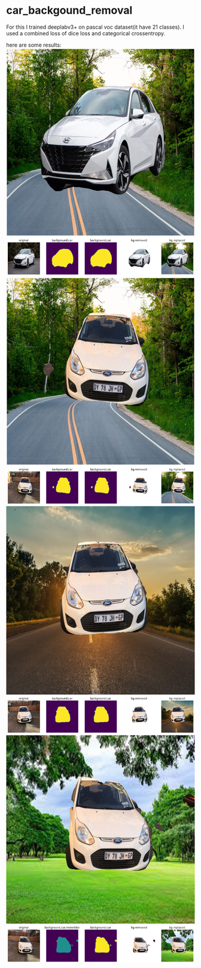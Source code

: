 # car_backgound_removal


For this I trained deeplabv3+ on pascal voc dataset(it have 21 classes).
I used a combined loss of dice loss and categorical crossentropy.

here are some results:
![alt text](https://github.com/AnujPanthri/car_backgound_removal/blob/main/background_removed_outputs/download%20(2).png?raw=True)
![alt text](https://github.com/AnujPanthri/car_backgound_removal/blob/main/background_removed_outputs/download%20(2)_detail.png?raw=True)
![alt text](https://github.com/AnujPanthri/car_backgound_removal/blob/main/background_removed_outputs/download%20(3).png?raw=True)
![alt text](https://github.com/AnujPanthri/car_backgound_removal/blob/main/background_removed_outputs/download%20(3)_detail.png?raw=True)
![alt text](https://github.com/AnujPanthri/car_backgound_removal/blob/main/background_removed_outputs/download%20(4).png?raw=True)
![alt text](https://github.com/AnujPanthri/car_backgound_removal/blob/main/background_removed_outputs/download%20(4)_detail.png?raw=True)
![alt text](https://github.com/AnujPanthri/car_backgound_removal/blob/main/background_removed_outputs/download%20(5).png?raw=True)
![alt text](https://github.com/AnujPanthri/car_backgound_removal/blob/main/background_removed_outputs/download%20(5)_detail.png?raw=True)

